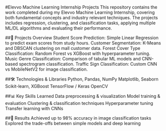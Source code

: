 #Elevvo Machine Learning Internship Projects
This repository contains the work completed during my Elevvo Machine Learning Internship, covering both fundamental concepts and industry relevant techniques.
The projects includes regression, clustering, and classification tasks, applying multiple ML/DL algorithms and evaluating their performance.

##📂 Projects Overview
Student Score Prediction: Simple Linear Regression to predict exam scores from study hours.
Customer Segmentation: K-Means and DBSCAN clustering on mall customer data.
Forest Cover Type Classification: Random Forest vs XGBoost with hyperparameter tuning.
Music Genre Classification: Comparison of tabular ML models and CNN-based spectrogram classification.
Traffic Sign Classification: Custom CNN vs MobileNetV2 for image classification.

##🛠 Technologies & Libraries
Python, Pandas, NumPy
Matplotlib, Seaborn
Scikit-learn, XGBoost
TensorFlow / Keras
OpenCV

##📊 Key Skills Learned
Data preprocessing & visualization
Model training & evaluation
Clustering & classification techniques
Hyperparameter tuning
Transfer learning with CNNs

##📜 Results
Achieved up to 98% accuracy in image classification tasks
Explored the trade-offs between simple models and deep learning
